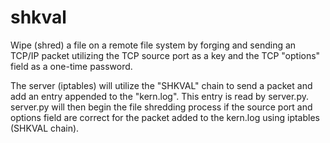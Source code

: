 # shkval

Wipe (shred) a file on a remote file system by forging and sending an TCP/IP packet utilizing the TCP source port as a key and the TCP "options" field as a one-time password.

The server (iptables) will utilize the "SHKVAL" chain to send a packet and add an entry appended to the "kern.log". This entry is read by server.py. server.py will then begin the file shredding process if the source port and options field are correct for the packet added to the kern.log using iptables (SHKVAL chain).
